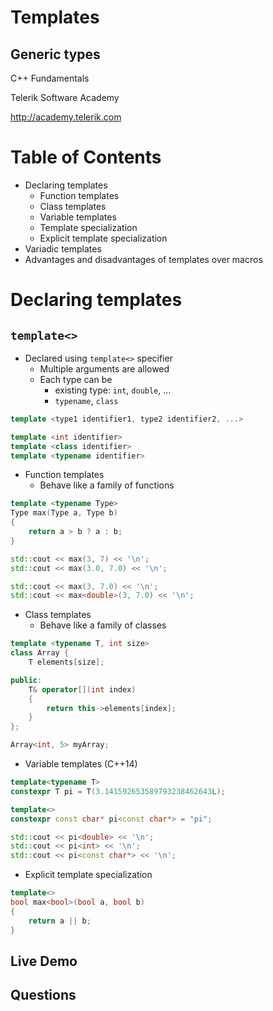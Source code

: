 <!-- section start -->
<!-- attr: { id:'title', class:'slide-title', hasScriptWrapper:true } -->
# Templates
## Generic types

<div class="signature">
    <p class="signature-course">C++ Fundamentals</p>
    <p class="signature-initiative">Telerik Software Academy</p>
    <a href="http://academy.telerik.com" class="signature-link">http://academy.telerik.com</a>
</div>

<!-- section start -->
<!-- attr: {} -->
# Table of Contents
- Declaring templates
  - Function templates
  - Class templates
  - Variable templates
  - Template specialization
  - Explicit template specialization <!-- TODO -->
- Variadic templates <!-- TODO -->
- Advantages and disadvantages of templates over macros <!-- TODO -->

<!-- section start -->
<!-- attr: { class:'slide-section' } -->
# Declaring templates
## `template<>`

<!-- attr: { hasScriptWrapper:true, showInPresentation:true } -->
<!-- # Declaring templates -->
- Declared using `template<>` specifier
  - Multiple arguments are allowed
  - Each type can be
    - existing type: `int`, `double`, ...
	- `typename`, `class`

```cpp
template <type1 identifier1, type2 identifier2, ...>

template <int identifier>
template <class identifier>
template <typename identifier>
```

<!-- attr: { hasScriptWrapper:true, showInPresentation:true } -->
<!-- # Declaring templates -->
- Function templates
  - Behave like a family of functions

```cpp
template <typename Type>
Type max(Type a, Type b)
{
	return a > b ? a : b;
}

std::cout << max(3, 7) << '\n';
std::cout << max(3.0, 7.0) << '\n';

std::cout << max(3, 7.0) << '\n'; 
std::cout << max<double>(3, 7.0) << '\n';
```

<!-- attr: { hasScriptWrapper:true, showInPresentation:true } -->
<!-- # Declaring templates -->
- Class templates
  - Behave like a family of classes

```cpp
template <typename T, int size>
class Array {
	T elements[size];

public:
	T& operator[](int index)
	{
		return this->elements[index];
	}
};

Array<int, 5> myArray;
```

<!-- attr: { hasScriptWrapper:true, showInPresentation:true } -->
<!-- # Declaring templates -->
- Variable templates (C++14)

```cpp
template<typename T>
constexpr T pi = T(3.141592653589793238462643L);

template<>
constexpr const char* pi<const char*> = "pi";

std::cout << pi<double> << '\n';
std::cout << pi<int> << '\n';
std::cout << pi<const char*> << '\n';
```

<!-- attr: { hasScriptWrapper:true, showInPresentation:true } -->
<!-- # Declaring templates -->
- Explicit template specialization

```cpp
template<>
bool max<bool>(bool a, bool b)
{
	return a || b;
}
```

<!-- attr: { class:'slide-section demo', showInPresentation:true } -->
<!-- # Declaring templates -->
## Live Demo

<!-- section start -->
<!-- attr: { class:'slide-questions', showInPresentation:true } -->
<!-- # Templates -->
## Questions
